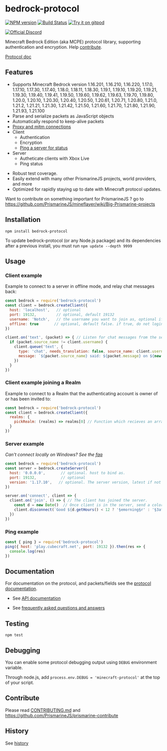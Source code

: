 # bedrock-protocol
[![NPM version](https://img.shields.io/npm/v/bedrock-protocol.svg)](http://npmjs.com/package/bedrock-protocol)
[![Build Status](https://github.com/PrismarineJS/bedrock-protocol/workflows/CI/badge.svg)](https://github.com/PrismarineJS/bedrock-protocol/actions?query=workflow%3A%22CI%22)
[![Try it on gitpod](https://img.shields.io/badge/try-on%20gitpod-brightgreen.svg)](https://gitpod.io/#https://github.com/PrismarineJS/bedrock-protocol)

[![Official Discord](https://img.shields.io/static/v1.svg?label=OFFICIAL&message=DISCORD&color=blue&logo=discord&style=for-the-badge)](https://discord.gg/GsEFRM8)

Minecraft Bedrock Edition (aka MCPE) protocol library, supporting authentication and encryption. Help [contribute](docs/CONTRIBUTING.md).

[Protocol doc](https://prismarinejs.github.io/minecraft-data/?v=bedrock_1.19.10&d=protocol)

## Features

 - Supports Minecraft Bedrock version 1.16.201, 1.16.210, 1.16.220, 1.17.0, 1.17.10, 1.17.30, 1.17.40, 1.18.0, 1.18.11, 1.18.30, 1.19.1, 1.19.10, 1.19.20, 1.19.21, 1.19.30, 1.19.40, 1.19.41, 1.19.50, 1.19.60, 1.19.62, 1.19.63, 1.19.70, 1.19.80, 1.20.0, 1.20.10, 1.20.30, 1.20.40, 1.20.50, 1.20.61, 1.20.71, 1.20.80, 1.21.0, 1.21.2, 1.21.21, 1.21.30, 1.21.42, 1.21.50, 1.21.60, 1.21.70, 1.21.80, 1.21.90, 1.21.93, 1.21.100
 - Parse and serialize packets as JavaScript objects
 - Automatically respond to keep-alive packets
 - [Proxy and mitm connections](docs/API.md#proxy-docs)
 - Client
   - Authentication
   - Encryption
   - [Ping a server for status](docs/API.md#beping-host-port---serveradvertisement)
 - Server
   - Autheticate clients with Xbox Live 
   - Ping status

 * Robust test coverage.
 * Easily extend with many other PrismarineJS projects, world providers, and more 
 * Optimized for rapidly staying up to date with Minecraft protocol updates.


Want to contribute on something important for PrismarineJS ? go to https://github.com/PrismarineJS/mineflayer/wiki/Big-Prismarine-projects

## Installation

`npm install bedrock-protocol`

To update bedrock-protocol (or any Node.js package) and its dependencies after a previous install, you must run `npm update --depth 9999`

## Usage

### Client example

Example to connect to a server in offline mode, and relay chat messages back:

```js
const bedrock = require('bedrock-protocol')
const client = bedrock.createClient({
  host: 'localhost',   // optional
  port: 19132,         // optional, default 19132
  username: 'Notch',   // the username you want to join as, optional if online mode
  offline: true       // optional, default false. if true, do not login with Xbox Live. You will not be asked to sign-in if set to true.
})

client.on('text', (packet) => { // Listen for chat messages from the server and echo them back.
  if (packet.source_name != client.username) {
    client.queue('text', {
      type: 'chat', needs_translation: false, source_name: client.username, xuid: '', platform_chat_id: '', filtered_message: '',
      message: `${packet.source_name} said: ${packet.message} on ${new Date().toLocaleString()}`
    })
  }
})
```

### Client example joining a Realm

Example to connect to a Realm that the authenticating account is owner of or has been invited to:

```js
const bedrock = require('bedrock-protocol')
const client = bedrock.createClient({
  realms: {
    pickRealm: (realms) => realms[0] // Function which recieves an array of joined/owned Realms and must return a single Realm. Can be async
  }
})
```

### Server example

*Can't connect locally on Windows? See the [faq](docs/FAQ.md)*
```js
const bedrock = require('bedrock-protocol')
const server = bedrock.createServer({
  host: '0.0.0.0',       // optional. host to bind as.
  port: 19132,           // optional
  version: '1.17.10',   // optional. The server version, latest if not specified. 
})

server.on('connect', client => {
  client.on('join', () => { // The client has joined the server.
    const d = new Date()  // Once client is in the server, send a colorful kick message
    client.disconnect(`Good ${d.getHours() < 12 ? '§emorning§r' : '§3afternoon§r'} :)\n\nMy time is ${d.toLocaleString()} !`)
  })
})
```

### Ping example

```js
const { ping } = require('bedrock-protocol')
ping({ host: 'play.cubecraft.net', port: 19132 }).then(res => {
  console.log(res)
})
```

## Documentation

For documentation on the protocol, and packets/fields see the [protocol documentation](https://prismarinejs.github.io/minecraft-data/protocol).

* See [API documentation](docs/API.md)

* See [frequently asked questions and answers](docs/FAQ.md)

<!-- ## Projects Using bedrock-protocol

 * [mineflayer](https://github.com/PrismarineJS/mineflayer/) - create bots with a stable, high level API.
 * [pakkit](https://github.com/Heath123/pakkit) To monitor your packets
 * [flying-squid](https://github.com/PrismarineJS/flying-squid/) - create minecraft bots with a stable, high level API. -->

## Testing

```npm test```

## Debugging

You can enable some protocol debugging output using `DEBUG` environment variable.

Through node.js, add `process.env.DEBUG = 'minecraft-protocol'` at the top of your script.

## Contribute

Please read [CONTRIBUTING.md](docs/CONTRIBUTING.md) and https://github.com/PrismarineJS/prismarine-contribute

## History

See [history](HISTORY.md)

<!-- ## Related

* [map-colors](https://github.com/AresRPG/aresrpg-map-colors) can be used to convert any image into a buffer of minecraft compatible colors -->
